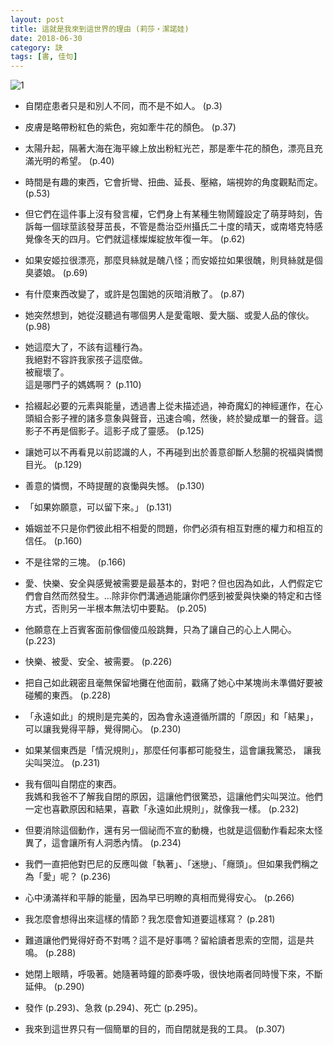 ```yaml
---
layout: post
title: 這就是我來到這世界的理由 (莉莎‧潔諾娃)
date: 2018-06-30
category: 訣
tags: [書, 佳句]
---
```


![1](https://doltegg.github.io/egg/others/egg/anthony.jpg)

- 自閉症患者只是和別人不同，而不是不如人。 (p.3)

- 皮膚是略帶粉紅色的紫色，宛如牽牛花的顏色。 (p.37)


- 太陽升起，隔著大海在海平線上放出粉紅光芒，那是牽牛花的顏色，漂亮且充滿光明的希望。 (p.40)

- 時間是有趣的東西，它會折彎、扭曲、延長、壓縮，端視妳的角度觀點而定。 (p.53)

- 但它們在這件事上沒有發言權，它們身上有某種生物鬧鐘設定了萌芽時刻，告訴每一個球莖該發芽茁長，不管是喬治亞州攝氏二十度的晴天，或南塔克特感覺像冬天的四月。它們就這樣燦燦綻放年復一年。 (p.62)

- 如果安姬拉很漂亮，那麼貝絲就是醜八怪；而安姬拉如果很醜，則貝絲就是個臭婆娘。 (p.69)

- 有什麼東西改變了，或許是包圍她的灰暗消散了。 (p.87)

- 她突然想到，她從沒聽過有哪個男人是愛電眼、愛大腦、或愛人品的傢伙。 (p.98)

- 她這麼大了，不該有這種行為。<br />
我絕對不容許我家孩子這麼做。<br />
被寵壞了。<br />
這是哪門子的媽媽啊？ (p.110)

- 拾綴起必要的元素與能量，透過書上從未描述過，神奇魔幻的神經運作，在心頭組合影子裡的諸多意象與聲音，迅速合鳴，然後，終於變成單一的聲音。這影子不再是個影子。這影子成了靈感。 (p.125)

- 讓她可以不再看見以前認識的人，不再碰到出於善意卻斷人愁腸的祝福與憐憫目光。 (p.129)

- 善意的憐憫，不時提醒的哀慟與失憾。 (p.130)

- 「如果妳願意，可以留下來。」 (p.131)

- 婚姻並不只是你們彼此相不相愛的問題，你們必須有相互對應的權力和相互的信任。 (p.160)

- 不是往常的三塊。 (p.166)

- 愛、快樂、安全與感覺被需要是最基本的，對吧？但也因為如此，人們假定它們會自然而然發生。...除非你們溝通過能讓你們感到被愛與快樂的特定和古怪方式，否則另一半根本無法切中要點。 (p.205)

- 他願意在上百賓客面前像個傻瓜般跳舞，只為了讓自己的心上人開心。 (p.223)

- 快樂、被愛、安全、被需要。 (p.226)

- 把自己如此親密且毫無保留地攤在他面前，戳痛了她心中某塊尚未準備好要被碰觸的東西。 (p.228)

- 「永遠如此」的規則是完美的，因為會永遠遵循所謂的「原因」和「結果」，可以讓我覺得平靜，覺得開心。 (p.230)

- 如果某個東西是「情況規則」，那麼任何事都可能發生，這會讓我驚恐，
讓我尖叫哭泣。 (p.231)

- 我有個叫自閉症的東西。<br />
我媽和我爸不了解我自閉的原因，這讓他們很驚恐，這讓他們尖叫哭泣。他們一定也喜歡原因和結果，喜歡「永遠如此規則」，就像我一樣。 (p.232)

- 但要消除這個動作，還有另一個祕而不宣的動機，也就是這個動作看起來太怪異了，這會讓所有人洞悉內情。 (p.234)

- 我們一直把他對巴尼的反應叫做「執著」、「迷戀」、「癮頭」。但如果我們稱之為「愛」呢？ (p.236)

- 心中湧滿祥和平靜的能量，因為早已明瞭的真相而覺得安心。 (p.266)

- 我怎麼會想得出來這樣的情節？我怎麼會知道要這樣寫？ (p.281)

- 難道讓他們覺得好奇不對嗎？這不是好事嗎？留給讀者思索的空間，這是共鳴。 (p.288)

- 她閉上眼睛，呼吸著。她隨著時鐘的節奏呼吸，很快地兩者同時慢下來，不斷延伸。 (p.290)

- 發作 (p.293)、急救 (p.294)、死亡 (p.295)。

- 我來到這世界只有一個簡單的目的，而自閉就是我的工具。 (p.307)
